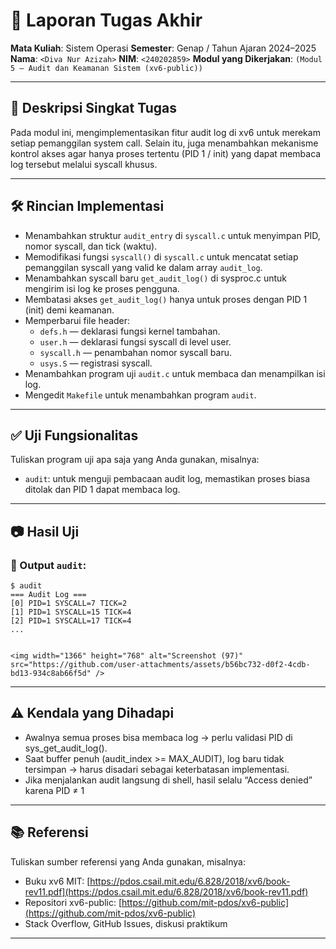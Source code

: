 # 📝 Laporan Tugas Akhir

**Mata Kuliah**: Sistem Operasi
**Semester**: Genap / Tahun Ajaran 2024–2025
**Nama**: `<Diva Nur Azizah>`
**NIM**: `<240202859>`
**Modul yang Dikerjakan**:
`(Modul 5 – Audit dan Keamanan Sistem (xv6-public))`

---

## 📌 Deskripsi Singkat Tugas


  Pada modul ini, mengimplementasikan fitur audit log di xv6 untuk merekam setiap pemanggilan system call.
Selain itu, juga menambahkan mekanisme kontrol akses agar hanya proses tertentu (PID 1 / init) yang dapat membaca log tersebut melalui syscall khusus.

---


## 🛠️ Rincian Implementasi


* Menambahkan struktur `audit_entry` di `syscall.c` untuk menyimpan PID, nomor syscall, dan tick (waktu).
* Memodifikasi fungsi `syscall()` di `syscall.c` untuk mencatat setiap pemanggilan syscall yang valid ke dalam array `audit_log`.
* Menambahkan syscall baru `get_audit_log()` di sysproc.c untuk mengirim isi log ke proses pengguna.
* Membatasi akses `get_audit_log()` hanya untuk proses dengan PID 1 (init) demi keamanan.
* Memperbarui file header:
  * `defs.h` — deklarasi fungsi kernel tambahan.
  * `user.h` — deklarasi fungsi syscall di level user.
  * `syscall.h` — penambahan nomor syscall baru.
  * `usys.S` — registrasi syscall.
*  Menambahkan program uji `audit.c` untuk membaca dan menampilkan isi log.
*  Mengedit `Makefile` untuk menambahkan program `audit`.


---

## ✅ Uji Fungsionalitas

Tuliskan program uji apa saja yang Anda gunakan, misalnya:

* `audit`: untuk menguji pembacaan audit log, memastikan proses biasa ditolak dan PID 1 dapat membaca log.

---

## 📷 Hasil Uji


### 📍 Output `audit`:

```
$ audit
=== Audit Log ===
[0] PID=1 SYSCALL=7 TICK=2
[1] PID=1 SYSCALL=15 TICK=4
[2] PID=1 SYSCALL=17 TICK=4
...

```

```

<img width="1366" height="768" alt="Screenshot (97)" src="https://github.com/user-attachments/assets/b56bc732-d0f2-4cdb-bd13-934c8ab66f5d" />

```

---

## ⚠️ Kendala yang Dihadapi


* Awalnya semua proses bisa membaca log → perlu validasi PID di sys_get_audit_log().
* Saat buffer penuh (audit_index >= MAX_AUDIT), log baru tidak tersimpan → harus disadari sebagai keterbatasan implementasi.
* Jika menjalankan audit langsung di shell, hasil selalu “Access denied” karena PID ≠ 1


---

## 📚 Referensi

Tuliskan sumber referensi yang Anda gunakan, misalnya:

* Buku xv6 MIT: [https://pdos.csail.mit.edu/6.828/2018/xv6/book-rev11.pdf](https://pdos.csail.mit.edu/6.828/2018/xv6/book-rev11.pdf)
* Repositori xv6-public: [https://github.com/mit-pdos/xv6-public](https://github.com/mit-pdos/xv6-public)
* Stack Overflow, GitHub Issues, diskusi praktikum

---
